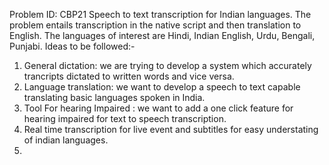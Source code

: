 Problem ID: CBP21
Speech to text transcription for Indian languages. The problem entails transcription in the native script and then translation to English. The languages of interest are Hindi, Indian English, Urdu, Bengali, Punjabi.
Ideas to be followed:-
1. General dictation: we are trying to develop a system which accurately trancripts dictated to written words and vice versa.
2. Language translation: we want to develop a speech to text capable translating basic languages spoken in India.
3. Tool For hearing Impaired :  we want to add a one click feature for hearing impaired for text to speech transcription.
4. Real time transcription for live event and subtitles for easy understating of indian languages.
5. 




